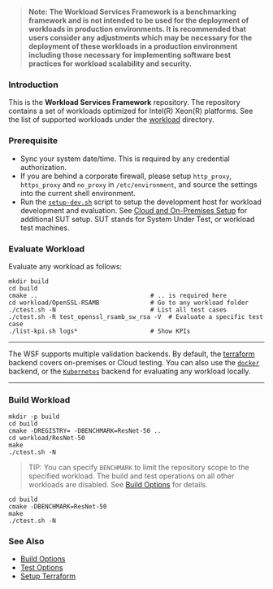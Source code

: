 >
> **Note: The Workload Services Framework is a benchmarking framework and is not intended to be used for the deployment of workloads in production environments. It is recommended that users consider any adjustments which may be necessary for the deployment of these workloads in a production environment including those necessary for implementing software best practices for workload scalability and security.**
>

### Introduction

This is the **Workload Services Framework** repository. The repository contains a set of workloads optimized for Intel(R) Xeon(R) platforms. See the list of supported workloads under the [workload](workload) directory.  

### Prerequisite

- Sync your system date/time. This is required by any credential authorization.  
- If you are behind a corporate firewall, please setup `http_proxy`, `https_proxy` and `no_proxy` in `/etc/environment`, and source the settings into the current shell environment.  
- Run the [`setup-dev.sh`](doc/user-guide/preparing-infrastructure/setup-wsf.md#setup-devsh) script to setup the development host for workload development and evaluation. See [Cloud and On-Premises Setup](doc/user-guide/preparing-infrastructure/setup-wsf.md) for additional SUT setup. SUT stands for System Under Test, or workload test machines.   
  
### Evaluate Workload

Evaluate any workload as follows:  

```
mkdir build 
cd build
cmake ..                               # .. is required here
cd workload/OpenSSL-RSAMB              # Go to any workload folder
./ctest.sh -N                          # List all test cases
./ctest.sh -R test_openssl_rsamb_sw_rsa -V  # Evaluate a specific test case
./list-kpi.sh logs*                    # Show KPIs
```

---

The WSF supports multiple validation backends. By default, the [terraform](doc/user-guide/preparing-infrastructure/setup-terraform.md) backend covers on-premises or Cloud testing. You can also use the [`docker`](doc/user-guide/preparing-infrastructure/setup-docker.md) backend, or the [`Kubernetes`](doc/user-guide/preparing-infrastructure/setup-kubernetes.md) backend for evaluating any workload locally.   

---

### Build Workload

```
mkdir -p build
cd build
cmake -DREGISTRY= -DBENCHMARK=ResNet-50 ..
cd workload/ResNet-50
make
./ctest.sh -N
```

> TIP: You can specify `BENCHMARK` to limit the repository scope to the specified workload. The build and test operations on all other workloads are disabled. See [Build Options](doc/user-guide/executing-workload/cmake.md) for details.  

```
cd build
cmake -DBENCHMARK=ResNet-50
make
./ctest.sh -N
```

### See Also

- [Build Options](doc/user-guide/executing-workload/cmake.md)   
- [Test Options](doc/user-guide/executing-workload/ctest.md)   
- [Setup Terraform](doc/user-guide/preparing-infrastructure/setup-terraform.md)  

